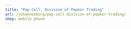 ```yaml
---
title: "Pep Cell, Division of Pepkor Trading"
url: /johannesburg/pep-cell-division-of-pepkor-trading/
shop: mobile phone
---
```


